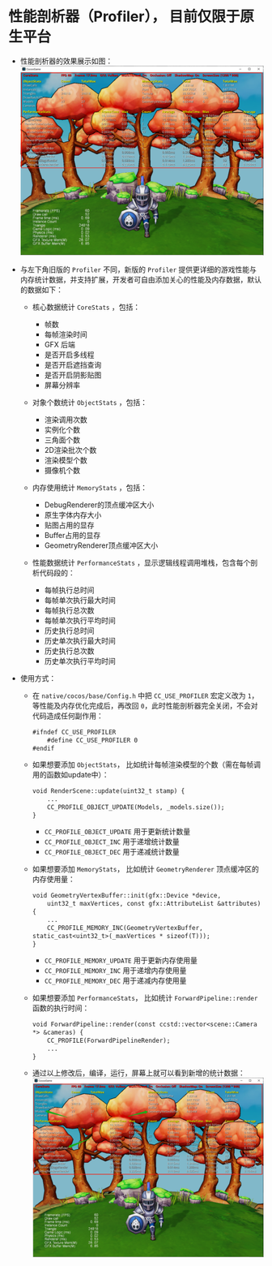 # 性能剖析器（Profiler）， 目前仅限于原生平台

- 性能剖析器的效果展示如图：
  ![profiler](native-profiler/profiler.png)

- 与左下角旧版的 `Profiler` 不同，新版的 `Profiler` 提供更详细的游戏性能与内存统计数据，并支持扩展，开发者可自由添加关心的性能及内存数据，默认的数据如下：
  - 核心数据统计 `CoreStats` ，包括：
    - 帧数
    - 每帧渲染时间
    - GFX 后端
    - 是否开启多线程
    - 是否开启遮挡查询
    - 是否开启阴影贴图
    - 屏幕分辨率

  - 对象个数统计 `ObjectStats` ，包括：
    - 渲染调用次数
    - 实例化个数
    - 三角面个数
    - 2D渲染批次个数
    - 渲染模型个数
    - 摄像机个数

  - 内存使用统计 `MemoryStats` ，包括：
    - DebugRenderer的顶点缓冲区大小
    - 原生字体内存大小
    - 贴图占用的显存
    - Buffer占用的显存
    - GeometryRenderer顶点缓冲区大小

  - 性能数据统计 `PerformanceStats` ，显示逻辑线程调用堆栈，包含每个剖析代码段的：
    - 每帧执行总时间
    - 每帧单次执行最大时间
    - 每帧执行总次数
    - 每帧单次执行平均时间
    - 历史执行总时间
    - 历史单次执行最大时间
    - 历史执行总次数
    - 历史单次执行平均时间
    
- 使用方式：
    - 在 `native/cocos/base/Config.h` 中把 `CC_USE_PROFILER` 宏定义改为 `1`，等性能及内存优化完成后，再改回 `0`，此时性能剖析器完全关闭，不会对代码造成任何副作用：
        ```
        #ifndef CC_USE_PROFILER
            #define CC_USE_PROFILER 0
        #endif
        ```
    - 如果想要添加 `ObjectStats`， 比如统计每帧渲染模型的个数（需在每帧调用的函数如update中）：
        ```
        void RenderScene::update(uint32_t stamp) {
            ... 
            CC_PROFILE_OBJECT_UPDATE(Models, _models.size());
        }
        ```
      - `CC_PROFILE_OBJECT_UPDATE` 用于更新统计数量
      - `CC_PROFILE_OBJECT_INC` 用于递增统计数量
      - `CC_PROFILE_OBJECT_DEC` 用于递减统计数量
    
    - 如果想要添加 `MemoryStats`， 比如统计 `GeometryRenderer` 顶点缓冲区的内存使用量：
        ```
        void GeometryVertexBuffer::init(gfx::Device *device, 
            uint32_t maxVertices, const gfx::AttributeList &attributes) {
            ...
            CC_PROFILE_MEMORY_INC(GeometryVertexBuffer, static_cast<uint32_t>(_maxVertices * sizeof(T)));
        }
        ```
      - `CC_PROFILE_MEMORY_UPDATE` 用于更新内存使用量
      - `CC_PROFILE_MEMORY_INC` 用于递增内存使用量
      - `CC_PROFILE_MEMORY_DEC` 用于递减内存使用量
    - 如果想要添加 `PerformanceStats`， 比如统计 `ForwardPipeline::render` 函数的执行时间：
        ```
        void ForwardPipeline::render(const ccstd::vector<scene::Camera *> &cameras) {
            CC_PROFILE(ForwardPipelineRender);
            ...
        }
        ```
    - 通过以上修改后，编译，运行，屏幕上就可以看到新增的统计数据：
      ![add-stats](native-profiler/add-stats.png)